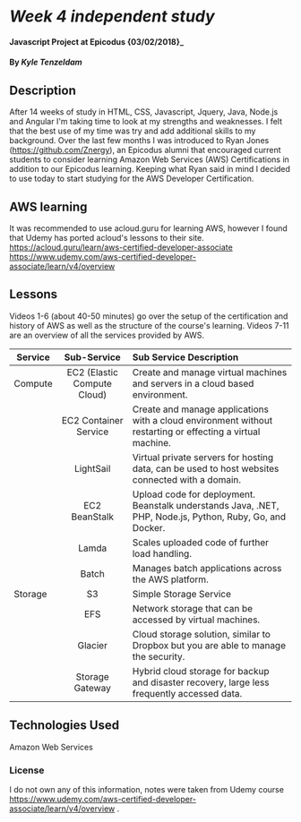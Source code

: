 # _Week 4 independent study_

#### Javascript Project at Epicodus {03/02/2018}_


#### By _**Kyle Tenzeldam**_

## Description
After 14 weeks of study in HTML, CSS, Javascript, Jquery, Java, Node.js and Angular I'm taking time to look at my strengths and weaknesses.
I felt that the best use of my time was try and add additional skills to my background.  Over the last few months I was introduced to Ryan Jones (https://github.com/Znergy), an Epicodus alumni that encouraged current students to consider learning Amazon Web Services (AWS) Certifications in addition to our Epicodus learning. Keeping what Ryan said in mind I decided to use today to start studying for the AWS Developer Certification.

## AWS learning
It was recommended to use acloud.guru for learning AWS, however I found that Udemy has ported acloud's lessons to their site.
https://acloud.guru/learn/aws-certified-developer-associate
https://www.udemy.com/aws-certified-developer-associate/learn/v4/overview

## Lessons
Videos 1-6 (about 40-50 minutes) go over the setup of the certification and history of AWS as well as the structure of the course's learning.
Videos 7-11 are an overview of all the services provided by AWS.

|Service|Sub-Service|Sub Service Description|
| ------------- |:-------------:| :----- |
|Compute|EC2 (Elastic Compute Cloud)|Create and manage virtual machines and servers in a cloud based environment.|
| |EC2 Container Service| Create and manage applications with a cloud environment without restarting or effecting a virtual machine.|
| |LightSail|Virtual private servers for hosting data, can be used to host websites connected with a domain.|
| |EC2 BeanStalk|Upload code for deployment.  Beanstalk understands Java, .NET, PHP, Node.js, Python, Ruby, Go, and Docker.|
| |Lamda|Scales uploaded code of further load handling.|
| |Batch|Manages batch applications across the AWS platform.|
|Storage|S3|Simple Storage Service|
| |EFS|Network storage that can be accessed by virtual machines.|
| |Glacier|Cloud storage solution, similar to Dropbox but you are able to manage the security.|
| |Storage Gateway|Hybrid cloud storage for backup and disaster recovery, large less frequently accessed data.|

## Technologies Used
Amazon Web Services

### License
I do not own any of this information, notes were taken from Udemy course https://www.udemy.com/aws-certified-developer-associate/learn/v4/overview
.
